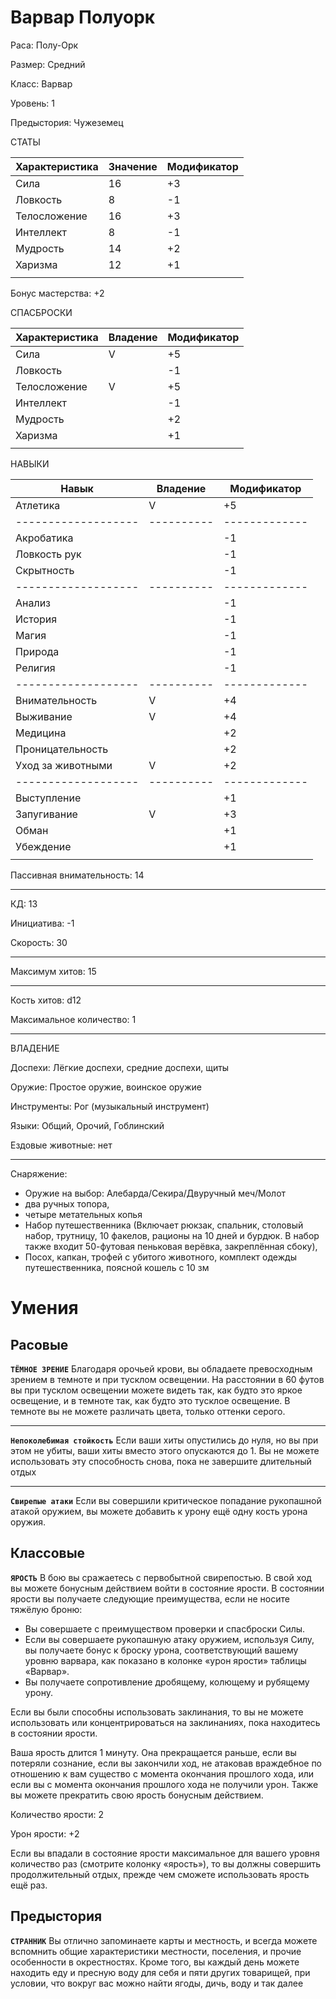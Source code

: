 # Варвар Полуорк
Раса: Полу-Орк

Размер: Средний

Класс: Варвар

Уровень: 1

Предыстория: Чужеземец

СТАТЫ

| Характеристика | Значение | Модификатор |
|----------------|----------|-------------|
| Сила           |     16   |      +3     |
| Ловкость       |     8    |      -1     |
| Телосложение   |     16   |      +3     |
| Интеллект      |     8    |      -1     |
| Мудрость       |     14   |      +2     |
| Харизма        |     12   |      +1     |
|                |          |             |

Бонус мастерства: +2

СПАСБРОСКИ

| Характеристика | Владение | Модификатор |
|----------------|----------|-------------|
| Сила           |    V     |      +5     |
| Ловкость       |          |      -1     |
| Телосложение   |    V     |      +5     |
| Интеллект      |          |      -1     |
| Мудрость       |          |      +2     |
| Харизма        |          |      +1     |
|                |          |             |

НАВЫКИ

| Навык             | Владение | Модификатор |
|-------------------|----------|-------------|
| Атлетика          |     V    |     +5      |
|-------------------|----------|-------------|
| Акробатика        |          |     -1      |
| Ловкость рук      |          |     -1      |
| Скрытность        |          |     -1      |
|-------------------|----------|-------------|
| Анализ            |          |     -1      |
| История           |          |     -1      |
| Магия             |          |     -1      |
| Природа           |          |     -1      |
| Религия           |          |     -1      |
|-------------------|----------|-------------|
| Внимательность    |     V    |     +4      |
| Выживание         |     V    |     +4      |
| Медицина          |          |     +2      |
| Проницательность  |          |     +2      |
| Уход за животными |     V    |     +2      |
|-------------------|----------|-------------|
| Выступление       |          |     +1      |
| Запугивание       |     V    |     +3      |
| Обман             |          |     +1      |
| Убеждение         |          |     +1      |
|                   |          |             |

Пассивная внимательность: 14

------------

КД: 13

Инициатива: -1

Скорость: 30

------------

Максимум хитов: 15

------------

Кость хитов: d12

Максимальное количество: 1

------------

ВЛАДЕНИЕ

Доспехи: Лёгкие доспехи, средние доспехи, щиты

Оружие: Простое оружие, воинское оружие 

Инструменты: Рог (музыкальный инструмент)

Языки: Общий, Орочий, Гоблинский

Ездовые животные: нет

------------

Снаряжение: 
+ Оружие на выбор: Алебарда/Секира/Двуручный меч/Молот
+ два ручных топора,
+ четыре метательных копья
+ Набор путешественника (Включает рюкзак, спальник, столовый набор, трутницу, 10 факелов, рационы на 10 дней и бурдюк. В набор также входит 50-футовая пеньковая верёвка, закреплённая сбоку),
+ Посох, капкан, трофей с убитого животного, комплект одежды путешественника, поясной кошель с 10 зм


# Умения
## Расовые
**`ТЁМНОЕ ЗРЕНИЕ`** 
Благодаря орочьей крови, вы обладаете превосходным зрением в темноте и при тусклом освещении. На расстоянии в 60 футов вы при тусклом освещении можете видеть так, как будто это яркое освещение, и в темноте так, как будто это тусклое освещение. В темноте вы не можете различать цвета, только оттенки серого.

------------

**`Непоколебимая стойкость`** Если ваши хиты опустились до нуля, но вы при этом не убиты, ваши хиты вместо этого опускаются до 1. Вы не можете использовать эту способность снова, пока не завершите длительный отдых

------------

**`Свирепые атаки`** Если вы совершили критическое попадание рукопашной атакой оружием, вы можете добавить к урону ещё одну кость урона оружия. 

## Классовые
**`ЯРОСТЬ`** В бою вы сражаетесь с первобытной свирепостью. В свой ход вы можете бонусным действием войти в состояние ярости.
В состоянии ярости вы получаете следующие преимущества, если не носите тяжёлую броню: 
* Вы совершаете с преимуществом проверки и спасброски Силы.
* Если вы совершаете рукопашную атаку оружием, используя Силу, вы получаете бонус к броску урона, соответствующий вашему уровню варвара, как показано в колонке «урон ярости» таблицы «Варвар». 
* Вы получаете сопротивление дробящему, колющему и рубящему урону. 

Если вы были способны использовать заклинания, то вы не можете использовать или концентрироваться на заклинаниях, пока находитесь в состоянии ярости. 

Ваша ярость длится 1 минуту. Она прекращается раньше, если вы потеряли сознание, если вы закончили ход, не атаковав враждебное по отношению к вам существо с момента окончания прошлого хода, или если вы с момента окончания прошлого хода не получили урон. Также вы можете прекратить свою ярость бонусным действием.

Количество ярости: 2

Урон ярости: +2

Если вы впадали в состояние ярости максимальное для вашего уровня количество раз (смотрите колонку «ярость»), то вы должны совершить продолжительный отдых, прежде чем сможете использовать ярость ещё раз.

## Предыстория
**`СТРАННИК`**
Вы отлично запоминаете карты и местность, и всегда можете вспомнить общие характеристики местности, поселения, и прочие особенности в окрестностях. Кроме того, вы каждый день можете находить еду и пресную воду для себя и пяти других товарищей, при условии, что вокруг вас можно найти ягоды, дичь, воду и так далее
